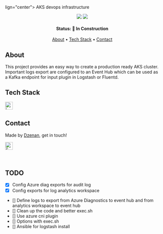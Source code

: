 lign="center">
  AKS devops infrastructure
</h1>

<p align="center">
  <img src="https://img.shields.io/badge/PRs-welcome-brightgreen.svg?style=flat-square"/>
  <img src="https://img.shields.io/github/last-commit/DzeCin/devops-aks-infra?color=green"/>
</p>

<h4 align="center">
  Status: 🚧 In Construction
</h4>

<p align="center">
  <a href="#about">About</a> •
  <a href="#tech-stack">Tech Stack</a> •
  <a href="#contact">Contact</a> 
</p>

## About
This project provides an easy way to create a production ready AKS cluster. Important logs export are configured to an Event Hub which can be used as a Kafka endpoint for input plugin in Logstash or Fluentd.

## Tech Stack
<img src="https://img.shields.io/badge/Bash-05122A?style=flat&logo=gnu-bash" alt="bash Badge" height="25">&nbsp;

## Contact

Made by [Dzenan](https://github.com/DzeCin), get in touch!

<a href="mailto:dzenancindrak@outlook.fr" target="_blank"><img src="https://img.shields.io/badge/Email-D14836?style=flat&logo=gmail&logoColor=white" alt="Email Badge" height="25"></a>&nbsp;

<br clear="left"/>

## TODO

- [x] Config Azure diag exports for audit log
- [x] Config exports for log analytics workspace
- [] Define logs to export from Azure Diagnostics to event hub and from analytics workspace to event hub
- [] Clean up the code and better exec.sh
- [] Use azure cni plugin
- [] Options with exec.sh  
- [] Ansible for logstash install